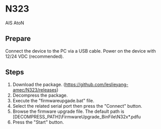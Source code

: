 # N323

AIS AtoN

## Prepare

Connect the device to the PC via a USB cable.
Power on the device with 12/24 VDC (recommended).

## Steps

1. Download the package. (https://github.com/leslieyang-amec/N323/releases)
2. Decompress the package.
3. Execute the "firmwareupgade.bat" file.
4. Select the related serial port then press the "Connect" button.
5. Browse the firmware upgrade file. The default path is [DECOMPRESS_PATH]\FirmwareUpgrade_BinFile\N32x\*.pdfu
6. Press the "Start" button.
